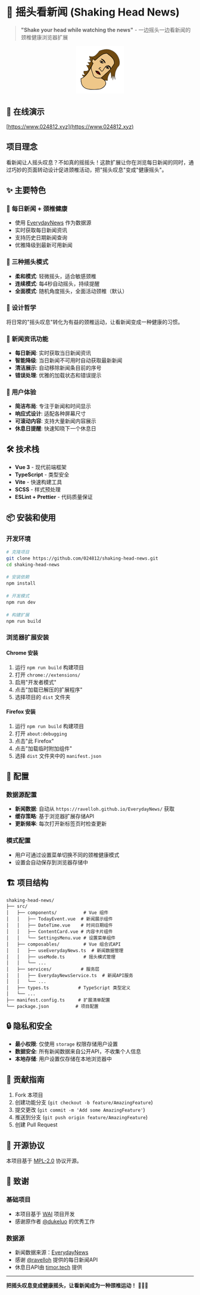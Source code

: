 # 🚀 摇头看新闻 (Shaking Head News)

> **"Shake your head while watching the news"** - 一边摇头一边看新闻的颈椎健康浏览器扩展

<p align="center">
  <img width="128" height="128" src="./public/icons/logo128.png" />
</p>

## 🚀 **在线演示**

[https://www.024812.xyz](https://www.024812.xyz)

##  **项目理念**

看新闻让人摇头叹息？不如真的摇摇头！这款扩展让你在浏览每日新闻的同时，通过巧妙的页面转动设计促进颈椎活动，把"摇头叹息"变成"健康摇头"。

## ✨ **主要特色**

### 📰 **每日新闻 + 颈椎健康**
- 使用 [EverydayNews](https://github.com/ravelloh/everydaynews) 作为数据源
- 实时获取每日新闻资讯
- 支持历史日期新闻查询
- 优雅降级到最新可用新闻

### 🤖 **三种摇头模式**
- **柔和模式**: 轻微摇头，适合敏感颈椎
- **连续模式**: 每4秒自动摇头，持续提醒
- **全面模式**: 随机角度摇头，全面活动颈椎（默认）

### 🎯 **设计哲学**
将日常的"摇头叹息"转化为有益的颈椎运动，让看新闻变成一种健康的习惯。

### 📰 **新闻资讯功能**
- **每日新闻**: 实时获取当日新闻资讯
- **智能降级**: 当日新闻不可用时自动获取最新新闻
- **清洁展示**: 自动移除新闻条目前的序号
- **错误处理**: 优雅的加载状态和错误提示

### 🎨 **用户体验**
- **简洁布局**: 专注于新闻和时间显示
- **响应式设计**: 适配各种屏幕尺寸
- **可滚动内容**: 支持大量新闻内容展示
- **休息日提醒**: 快速知晓下一个休息日

## 🛠️ **技术栈**

- **Vue 3** - 现代前端框架
- **TypeScript** - 类型安全
- **Vite** - 快速构建工具
- **SCSS** - 样式预处理
- **ESLint + Prettier** - 代码质量保证

## 📦 **安装和使用**

### 开发环境
```bash
# 克隆项目
git clone https://github.com/024812/shaking-head-news.git
cd shaking-head-news

# 安装依赖
npm install

# 开发模式
npm run dev

# 构建扩展
npm run build
```

### 浏览器扩展安装

#### Chrome 安装
1. 运行 `npm run build` 构建项目
2. 打开 `chrome://extensions/`
3. 启用"开发者模式"
4. 点击"加载已解压的扩展程序"
5. 选择项目的 `dist` 文件夹

#### Firefox 安装
1. 运行 `npm run build` 构建项目
2. 打开 `about:debugging`
3. 点击"此 Firefox"
4. 点击"加载临时附加组件"
5. 选择 `dist` 文件夹中的 `manifest.json`

## 🔧 **配置**

### 数据源配置
- **新闻数据**: 自动从 `https://ravelloh.github.io/EverydayNews/` 获取
- **缓存策略**: 基于浏览器扩展存储API
- **更新频率**: 每次打开新标签页时检查更新

### 模式配置
- 用户可通过设置菜单切换不同的颈椎健康模式
- 设置会自动保存到浏览器存储中

## 🏗️ **项目结构**

```
shaking-head-news/
├── src/
│   ├── components/          # Vue 组件
│   │   ├── TodayEvent.vue  # 新闻展示组件
│   │   ├── DateTime.vue    # 时间日期组件
│   │   ├── ContentCard.vue # 内容卡片组件
│   │   └── SettingsMenu.vue # 设置菜单组件
│   ├── composables/         # Vue 组合式API
│   │   ├── useEverydayNews.ts  # 新闻数据管理
│   │   ├── useMode.ts       # 摇头模式管理
│   │   └── ...
│   ├── services/           # 服务层
│   │   ├── EverydayNewsService.ts  # 新闻API服务
│   │   └── ...
│   ├── types.ts           # TypeScript 类型定义
│   └── ...
├── manifest.config.ts     # 扩展清单配置
└── package.json          # 项目配置
```

## 🔒 **隐私和安全**

- **最小权限**: 仅使用 `storage` 权限存储用户设置
- **数据安全**: 所有新闻数据来自公开API，不收集个人信息
- **本地存储**: 用户设置仅存储在本地浏览器中

## 🤝 **贡献指南**

1. Fork 本项目
2. 创建功能分支 (`git checkout -b feature/AmazingFeature`)
3. 提交更改 (`git commit -m 'Add some AmazingFeature'`)
4. 推送到分支 (`git push origin feature/AmazingFeature`)
5. 创建 Pull Request

## 📄 **开源协议**

本项目基于 [MPL-2.0](LICENSE) 协议开源。

## 🙏 **致谢**

### 基础项目
- 本项目基于 [WAI](https://github.com/dukeluo/wai) 项目开发
- 感谢原作者 [@dukeluo](https://github.com/dukeluo) 的优秀工作

### 数据源
- 新闻数据来源：[EverydayNews](https://github.com/ravelloh/everydaynews)
- 感谢 [@ravelloh](https://github.com/ravelloh) 提供的每日新闻API
- 休息日API由 [timor.tech](https://timor.tech/api/holiday) 提供

---

**把摇头叹息变成健康摇头，让看新闻成为一种颈椎运动！** 📰🤸‍♂️
